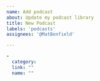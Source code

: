 ```yaml
---
name: Add podcast
about: Update my podcast library
title: New Podcast
labels: 'podcasts'
assignees: '@MatBenfield'

---
```


```yaml
-
  category:
  link: ""
  name: ""
```
